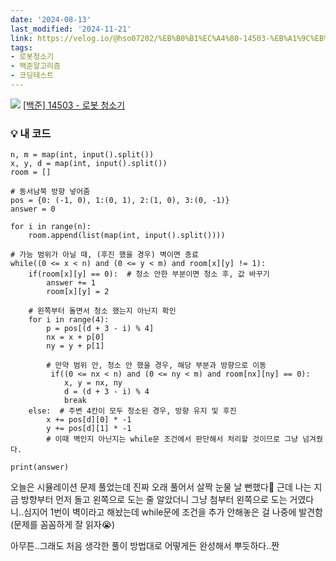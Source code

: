 ```yaml
---
date: '2024-08-13'
last_modified: '2024-11-21'
link: https://velog.io/@hso07202/%EB%B0%B1%EC%A4%80-14503-%EB%A1%9C%EB%B4%87-%EC%B2%AD%EC%86%8C%EA%B8%B0
tags:
- 로봇청소기
- 백준알고리즘
- 코딩테스트
---
```


![](https://velog.velcdn.com/images/hso07202/post/56af5654-2a9a-48db-8f91-c4c98db523ef/image.png) [[백준] 14503 - 로봇 청소기](https://www.acmicpc.net/problem/14503)

### 💡 내 코드
    
    
    n, m = map(int, input().split())
    x, y, d = map(int, input().split())
    room = []
    
    # 동서남북 방향 넣어줌
    pos = {0: (-1, 0), 1:(0, 1), 2:(1, 0), 3:(0, -1)}
    answer = 0
    
    for i in range(n):
        room.append(list(map(int, input().split())))
    
    # 가능 범위가 아닐 때, (후진 했을 경우) 벽이면 종료
    while((0 <= x < n) and (0 <= y < m) and room[x][y] != 1):
        if(room[x][y] == 0):  # 청소 안한 부분이면 청소 후, 값 바꾸기
            answer += 1
            room[x][y] = 2
    
        # 왼쪽부터 돌면서 청소 했는지 아닌지 확인
        for i in range(4):
            p = pos[(d + 3 - i) % 4]
            nx = x + p[0]
            ny = y + p[1]
    
            # 만약 범위 안, 청소 안 했을 경우, 해당 부분과 방향으로 이동
             if((0 <= nx < n) and (0 <= ny < m) and room[nx][ny] == 0):
                x, y = nx, ny
                d = (d + 3 - i) % 4
                break
        else:  # 주변 4칸이 모두 청소된 경우, 방향 유지 및 후진
            x += pos[d][0] * -1
            y += pos[d][1] * -1
            # 이때 벽인지 아닌지는 while문 조건에서 판단해서 처리할 것이므로 그냥 넘겨줬다.
    
    print(answer)

오늘은 시뮬레이션 문제 풀었는데 진짜 오래 풀어서 살짝 눈물 날 뻔했다🤯 근데 나는 지금 방향부터 먼저 돌고 왼쪽으로 도는 줄 알았더니 그냥 첨부터 왼쪽으로 도는 거였다니..심지어 1번이 벽이라고 해놨는데 while문에 조건을 추가 안해놓은 걸 나중에 발견함(문제를 꼼꼼하게 잘 읽자😭)

아무튼..그래도 처음 생각한 풀이 방법대로 어떻게든 완성해서 뿌듯하다..짠